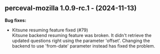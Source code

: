 ## perceval-mozilla 1.0.9-rc.1 - (2024-11-13)

**Bug fixes:**

 * Kitsune resuming feature fixed (#79)\
   Kitsune backend resuming feature was broken. It didn't retrieve the
   updated questions right using the parameter 'offset'. Changing the
   backend to use 'from-date' parameter instead has fixed the problem.

